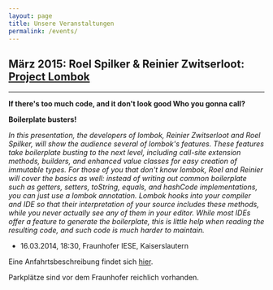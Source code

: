 ```yaml
---
layout: page
title: Unsere Veranstaltungen
permalink: /events/
---
```


## März 2015: Roel Spilker & Reinier Zwitserloot: [Project Lombok](http://projectlombok.org/)
---
**If there's too much code, and it don't look good Who you gonna call?**

**Boilerplate busters!**

*In this presentation, the developers of lombok, Reinier Zwitserloot and Roel Spilker, will show the audience several of lombok's features. These features take boilerplate busting to the next level, including call-site extension methods, builders, and enhanced value classes for easy creation of immutable types. For those of you that don't know lombok, Roel and Reinier will cover the basics as well: instead of writing out common boilerplate such as getters, setters, toString, equals, and hashCode implementations, you can just use a lombok annotation. Lombok hooks into your compiler and IDE so that their interpretation of your source includes these methods, while you never actually see any of them in your editor. While most IDEs offer a feature to generate the boilerplate, this is little help when reading the resulting code, and such code is much harder to maintain.*

* 16.03.2014, 18:30, Fraunhofer IESE, Kaiserslautern

Eine Anfahrtsbeschreibung findet sich [hier](http://www.iese.fraunhofer.de/de/ueberuns/Ihr_Weg_zu_uns.html).

Parkplätze sind vor dem Fraunhofer reichlich vorhanden.
